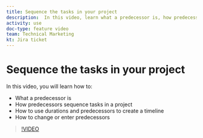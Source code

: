```yaml
---
title: Sequence the tasks in your project
description:  In this video, learn what a predecessor is, how predecessors sequence tasks in a project, how to use durations and predecessors to create a timeline, how to change or enter predecessors
activity: use
doc-type: feature video
team: Technical Marketing
kt: Jira ticket
---
```

# Sequence the tasks in your project

In this video, you will learn how to:

* What a predecessor is
* How predecessors sequence tasks in a project
* How to use durations and predecessors to create a timeline
* How to change or enter predecessors

>[!VIDEO](https://video.tv.adobe.com/v/335091/?quality=12)